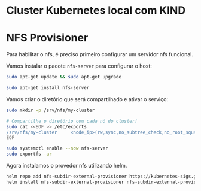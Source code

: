 # Cluster Kubernetes local com KIND

# NFS Provisioner

Para habilitar o nfs, é preciso primeiro configurar um servidor nfs funcional.

Vamos instalar o pacote `nfs-server` para configurar o host:

```bash
sudo apt-get update && sudo apt-get upgrade

sudo apt-get install nfs-server
```

Vamos criar o diretório que será compartilhado e ativar o serviço:

```bash
sudo mkdir -p /srv/nfs/my-cluster

# Compartilhe o diretório com cada nó do cluster!
sudo cat <<EOF >> /etc/exports
/srv/nfs/my-cluster     <node_ip>(rw,sync,no_subtree_check,no_root_squash)
EOF

sudo systemctl enable --now nfs-server
sudo exportfs -ar
```

Agora instalamos o provedor nfs utilizando helm.

```bash
helm repo add nfs-subdir-external-provisioner https://kubernetes-sigs.github.io/nfs-subdir-external-provisioner/
helm install nfs-subdir-external-provisioner nfs-subdir-external-provisioner/nfs-subdir-external-provisioner -f ./nfs-provisioner-values.yml
```